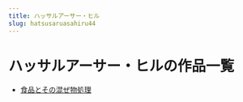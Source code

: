 ```yaml
---
title: ハッサルアーサー・ヒル
slug: hatsusaruasahiru44
---
```


# ハッサルアーサー・ヒルの作品一覧

- [食品とその混ぜ物処理](shipintosonohunzewuchulie9)
